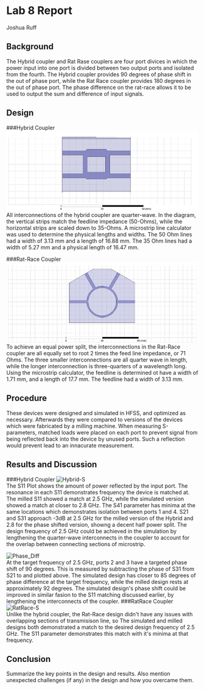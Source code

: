 # Lab 8 Report
Joshua Ruff

## Background
The Hybrid coupler and Rat Rase couplers are four port divices in which the power input into one port is divided between two output ports and isolated from the fourth. The Hybrid coupler provides 90 degrees of phase shift in the out of phase port, while the Rat Race coupler provides 180 degrees in the out of phase port. The phase difference on the rat-race allows it to be used to output the sum and difference of input signals. 

## Design
###Hybrid Coupler
![Hybrid](Hybrid_Coupler.jpg)
All interconnections of the hybrid coupler are quarter-wave. In the diagram, the vertical strips match the feedline impedance (50-Ohms), while the horizontal strips are scaled down to 35-Ohms. A microstrip line calculator was used to determine the physical lengths and widths. The 50 Ohm lines had a width of 3.13 mm and a length of 16.88 mm. The 35 Ohm lines had a width of 5.27 mm and a physical length of 16.47 mm. 


###Rat-Race Coupler
![RatRace](RR_Coupler.jpg)
To achieve an equal power split, the interconnections in the Rat-Race coupler are all equally set to root 2 times the feed line impedance, or 71 Ohms. The three smaller interconnections are all quarter wave in length, while the longer interconnection is three-quarters of a wavelength long. Using the microstrip calculator, the feedline is determined ot have a width of 1.71 mm, and a length of 17.7 mm. The feedline had a width of 3.13 mm. 

## Procedure
These devices were designed and simulated in HFSS, and optimized as necessary. Afterwards they were compared to versions of the devices which were fabricated by a milling machine. When measuring S-parameters, matched loads were placed on each port to prevent signal from being reflected back into the device by unused ports. Such a reflection would prevent lead to an innacurate measurement. 

## Results and Discussion
###Hybrid Coupler
![Hybrid-S](https://github.com/CourseReps/ECEN452-Spring2016/blob/master/Students/joshruff/Lab8/Data/Hybrid-S.png)<br>
The S11 Plot shows the amount of power reflected by the input port. The resonance in each S11 demonstrates frequency the device is matched at. The milled S11 showed a match at 2.5 GHz, while the simulated version showed a match at closer to 2.8 GHz. The S41 parameter has minima at the same locations which demonstrates isolation between ports 1 and 4. S21 and S31 approach -3dB at 2.5 GHz for the milled version of the Hybrid and 2.8 for the phase shifted version, showng a decent half power split. The design frequency of 2.5 GHz  could be achieved in the simulation by lengthening the quarter-wave interconnects in the coupler to account for the overlap between connecting sections of microstrip. 

![Phase_Diff](https://github.com/CourseReps/ECEN452-Spring2016/blob/master/Students/joshruff/Lab8/Data/Phase_Diff.png)<br>
At the target frequency of 2.5 GHz, ports 2 and 3 have a targeted phase shift of 90 degrees. This is measured by subtracting the phase of S31 from S21 to and plotted above. The simulated design has closer to 85 degrees of phase difference at the target frequency, while the milled design rests at approximately 92 degrees. The simulated design's phase shift could be improved in similar fasion to the S11 matching discussed earlier, by lengthening the interconnects of the coupler. 
###RatRace Coupler
![RatRace-S](https://github.com/CourseReps/ECEN452-Spring2016/blob/master/Students/joshruff/Lab8/Data/RatRace-S.png)<br>
Unlike the hybrid coupler, the Rat-Race design didn't have any issues with overlapping sections of transmisison line, so The simulated and milled designs both demonstrated a match to the desired design frequency of 2.5 GHz. The S11 parameter demonstrates this match with it's minima at that frequency. 

## Conclusion
Summarize the key points in the design and results. Also mention unexpected challenges (if any) in the design and how you overcame them. 

